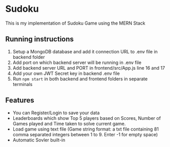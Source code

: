 # Sudoku
This is my implementation of Sudoku Game using the MERN Stack

## Running instructions
1. Setup a MongoDB database and add it connection URL to .env file in backend folder
2. Add port on which backend server will be running in .env file
3. Add backend server URL and PORT in frontend/src/App.js line 16 and 17
4. Add your own JWT Secret key in backend .env file
5. Run `npm start` in both backend and frontend folders in separate terminals

## Features
- You can Register/Login to save your data
- Leaderboards which show Top 5 players based on Scores, Number of Games played and Time taken to solve current game.
- Load game using text file (Game string format: a txt file containing 81 comma separated integers between 1 to 9. Enter -1 for empty space)
- Automatic Sovler built-in